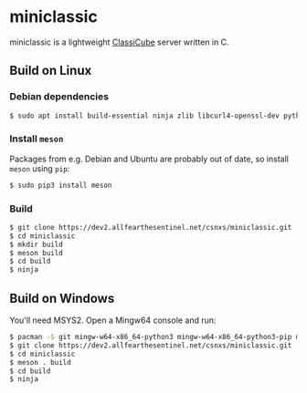 # miniclassic

miniclassic is a lightweight [ClassiCube](https://www.classicube.net/) server written in C.

## Build on Linux
### Debian dependencies
```sh
$ sudo apt install build-essential ninja zlib libcurl4-openssl-dev python3-pip
```

### Install `meson`
Packages from e.g. Debian and Ubuntu are probably out of date, so install `meson` using `pip`:
```sh
$ sudo pip3 install meson
```

### Build
```sh
$ git clone https://dev2.allfearthesentinel.net/csnxs/miniclassic.git
$ cd miniclassic
$ mkdir build
$ meson build
$ cd build
$ ninja
```

## Build on Windows
You'll need MSYS2. Open a Mingw64 console and run:
```sh
$ pacman -S git mingw-w64-x86_64-python3 mingw-w64-x86_64-python3-pip mingw-w64-x86_64-zlib mingw-w64-x86_64-curl mingw-w64-x86_64-ninja mingw-w64-x86_64-meson mingw-w64-x86_64-gcc mingw-w64-x86_64-pkg-config
$ git clone https://dev2.allfearthesentinel.net/csnxs/miniclassic.git
$ cd miniclassic
$ meson . build
$ cd build
$ ninja
```